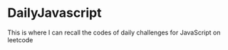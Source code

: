 # DailyJavascript
This is where I can recall the codes of daily challenges for JavaScript on leetcode
